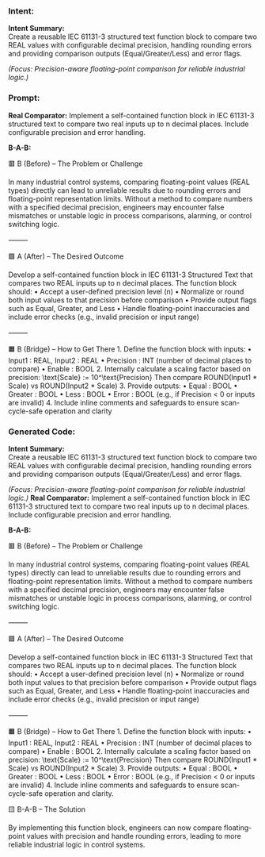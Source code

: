 ### Intent:
**Intent Summary:**  
Create a reusable IEC 61131-3 structured text function block to compare two REAL values with configurable decimal precision, handling rounding errors and providing comparison outputs (Equal/Greater/Less) and error flags.  

*(Focus: Precision-aware floating-point comparison for reliable industrial logic.)*

### Prompt:
**Real Comparator:**
Implement a self-contained function block in IEC 61131-3 structured text to compare two real inputs up to n decimal places. Include configurable precision and error handling.

**B-A-B:**

🟥 B (Before) – The Problem or Challenge

In many industrial control systems, comparing floating-point values (REAL types) directly can lead to unreliable results due to rounding errors and floating-point representation limits. Without a method to compare numbers with a specified decimal precision, engineers may encounter false mismatches or unstable logic in process comparisons, alarming, or control switching logic.

⸻

🟩 A (After) – The Desired Outcome

Develop a self-contained function block in IEC 61131-3 Structured Text that compares two REAL inputs up to n decimal places. The function block should:
	•	Accept a user-defined precision level (n)
	•	Normalize or round both input values to that precision before comparison
	•	Provide output flags such as Equal, Greater, and Less
	•	Handle floating-point inaccuracies and include error checks (e.g., invalid precision or input range)

⸻

🟧 B (Bridge) – How to Get There
	1.	Define the function block with inputs:
	•	Input1 : REAL, Input2 : REAL
	•	Precision : INT (number of decimal places to compare)
	•	Enable : BOOL
	2.	Internally calculate a scaling factor based on precision:
\text{Scale} := 10^\text{Precision}
Then compare ROUND(Input1 * Scale) vs ROUND(Input2 * Scale)
	3.	Provide outputs:
	•	Equal : BOOL
	•	Greater : BOOL
	•	Less : BOOL
	•	Error : BOOL (e.g., if Precision < 0 or inputs are invalid)
	4.	Include inline comments and safeguards to ensure scan-cycle-safe operation and clarity

### Generated Code:
**Intent Summary:**  
Create a reusable IEC 61131-3 structured text function block to compare two REAL values with configurable decimal precision, handling rounding errors and providing comparison outputs (Equal/Greater/Less) and error flags.  

*(Focus: Precision-aware floating-point comparison for reliable industrial logic.)*
**Real Comparator:**
Implement a self-contained function block in IEC 61131-3 structured text to compare two real inputs up to n decimal places. Include configurable precision and error handling.

**B-A-B:**

🟥 B (Before) – The Problem or Challenge

In many industrial control systems, comparing floating-point values (REAL types) directly can lead to unreliable results due to rounding errors and floating-point representation limits. Without a method to compare numbers with a specified decimal precision, engineers may encounter false mismatches or unstable logic in process comparisons, alarming, or control switching logic.

⸻

🟩 A (After) – The Desired Outcome

Develop a self-contained function block in IEC 61131-3 Structured Text that compares two REAL inputs up to n decimal places. The function block should:
	•	Accept a user-defined precision level (n)
	•	Normalize or round both input values to that precision before comparison
	•	Provide output flags such as Equal, Greater, and Less
	•	Handle floating-point inaccuracies and include error checks (e.g., invalid precision or input range)

⸻

🟧 B (Bridge) – How to Get There
	1.	Define the function block with inputs:
	•	Input1 : REAL, Input2 : REAL
	•	Precision : INT (number of decimal places to compare)
	•	Enable : BOOL
	2.	Internally calculate a scaling factor based on precision:
\text{Scale} := 10^\text{Precision}
Then compare ROUND(Input1 * Scale) vs ROUND(Input2 * Scale)
	3.	Provide outputs:
	•	Equal : BOOL
	•	Greater : BOOL
	•	Less : BOOL
	•	Error : BOOL (e.g., if Precision < 0 or inputs are invalid)
	4.	Include inline comments and safeguards to ensure scan-cycle-safe operation and clarity.

🟨 B-A-B – The Solution

By implementing this function block, engineers can now compare floating-point values with precision and handle rounding errors, leading to more reliable industrial logic in control systems.
